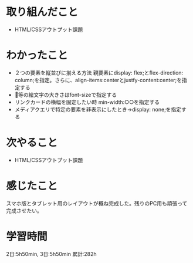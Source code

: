 # 取り組んだこと       
- HTML/CSSアウトプット課題
# わかったこと
- ２つの要素を縦並びに揃える方法
親要素にdisplay: flex;とflex-direction: column;を指定。さらに、align-items:centerとjustfy-content:center;を指定する
- 👻等の絵文字の大きさはfont-sizeで指定する
- リンクカードの横幅を固定したい時 min-width:○○を指定する
- メディアクエリで特定の要素を非表示にしたとき→display: none;を指定する
# 次やること
- HTML/CSSアウトプット課題
# 感じたこと
スマホ版とタブレット用のレイアウトが概ね完成した。残りのPC用も頑張って完成させたい。
# 学習時間  
2日:5h50min, 3日:5h50min 
累計:282h
